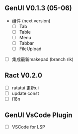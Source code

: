 ## GenUI V0.1.3 (05-06)
- 组件 (next version)
  - [ ] Tab
  - [ ] Table
  - [ ] Menu
  - [ ] Tabbar
  - [ ] FileUpload
- [ ] 集成最新makepad (branch rik)

## Ract V0.2.0

- [ ] ratatui 更新ui
- [ ] update const
- [ ] i18n

## GenUI VsCode Plugin

- [ ] VSCode for LSP